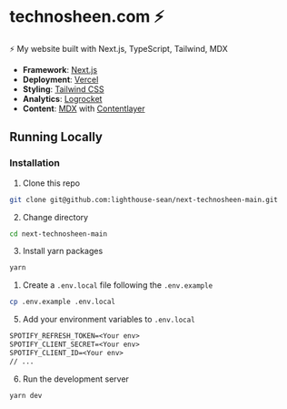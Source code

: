 # technosheen.com ⚡️

⚡️ My website built with Next.js, TypeScript, Tailwind, MDX

- **Framework**: [Next.js](https://nextjs.org/)
- **Deployment**: [Vercel](https://vercel.com)
- **Styling**: [Tailwind CSS](https://tailwindcss.com/)
- **Analytics**: [Logrocket](https://logrocket.com/)
- **Content**: [MDX](https://mdxjs.com/) with [Contentlayer](https://www.contentlayer.dev/)

## Running Locally

### Installation

1. Clone this repo

```bash
git clone git@github.com:lighthouse-sean/next-technosheen-main.git
```

2. Change directory

```sh
cd next-technosheen-main
```

3. Install yarn packages

```bash
yarn
```

1. Create a `.env.local` file following the `.env.example` 

```bash
cp .env.example .env.local
```

5. Add your environment variables to `.env.local`

```txt
SPOTIFY_REFRESH_TOKEN=<Your env>
SPOTIFY_CLIENT_SECRET=<Your env>
SPOTIFY_CLIENT_ID=<Your env>
// ...
```

6. Run the development server

```bash
yarn dev
```
